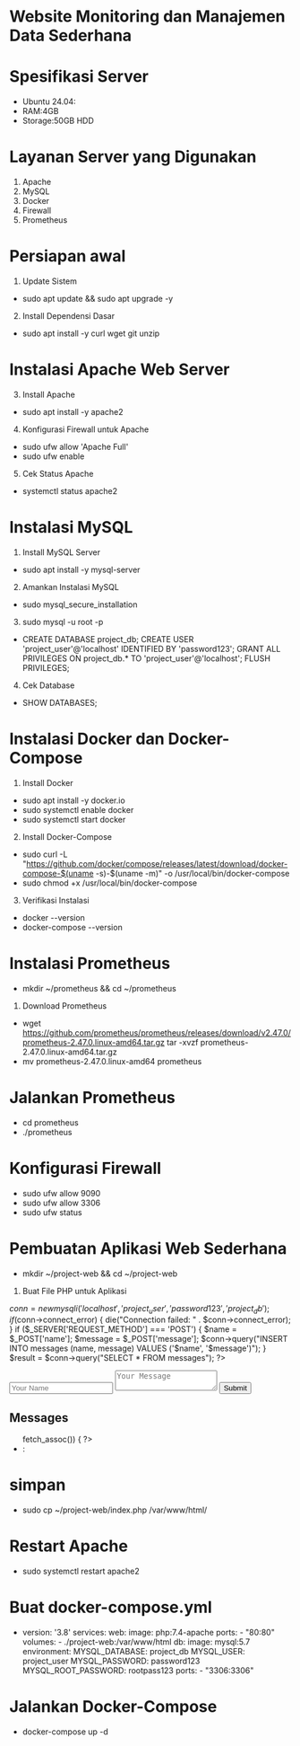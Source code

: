 # Website Monitoring dan Manajemen Data Sederhana

# Spesifikasi Server
  * Ubuntu 24.04:
  * RAM:4GB
  * Storage:50GB HDD

# Layanan Server yang Digunakan
1. Apache
2. MySQL
3. Docker
4. Firewall
5. Prometheus

# Persiapan awal
1. Update Sistem
* sudo apt update && sudo apt upgrade -y
2. Install Dependensi Dasar
* sudo apt install -y curl wget git unzip

#  Instalasi Apache Web Server
3. Install Apache
* sudo apt install -y apache2
4. Konfigurasi Firewall untuk Apache
* sudo ufw allow 'Apache Full'
* sudo ufw enable
5. Cek Status Apache
* systemctl status apache2

# Instalasi MySQL
1. Install MySQL Server
* sudo apt install -y mysql-server
2. Amankan Instalasi MySQL
* sudo mysql_secure_installation
3. sudo mysql -u root -p
* CREATE DATABASE project_db;
CREATE USER 'project_user'@'localhost' IDENTIFIED BY 'password123';
GRANT ALL PRIVILEGES ON project_db.* TO 'project_user'@'localhost';
FLUSH PRIVILEGES;
4. Cek Database
* SHOW DATABASES;

# Instalasi Docker dan Docker-Compose
1. Install Docker
* sudo apt install -y docker.io
* sudo systemctl enable docker
* sudo systemctl start docker
2. Install Docker-Compose
* sudo curl -L "https://github.com/docker/compose/releases/latest/download/docker-compose-$(uname -s)-$(uname -m)" -o /usr/local/bin/docker-compose
* sudo chmod +x /usr/local/bin/docker-compose
3. Verifikasi Instalasi
* docker --version
* docker-compose --version
# Instalasi Prometheus
* mkdir ~/prometheus && cd ~/prometheus
1. Download Prometheus

* wget https://github.com/prometheus/prometheus/releases/download/v2.47.0/prometheus-2.47.0.linux-amd64.tar.gz
tar -xvzf prometheus-2.47.0.linux-amd64.tar.gz
* mv prometheus-2.47.0.linux-amd64 prometheus

# Jalankan Prometheus
* cd prometheus
* ./prometheus
# Konfigurasi Firewall
* sudo ufw allow 9090  
* sudo ufw allow 3306
* sudo ufw status
# Pembuatan Aplikasi Web Sederhana
* mkdir ~/project-web && cd ~/project-web
1. Buat File PHP untuk Aplikasi
   <?php
$conn = new mysqli('localhost', 'project_user', 'password123', 'project_db');
if ($conn->connect_error) {
    die("Connection failed: " . $conn->connect_error);
}
if ($_SERVER['REQUEST_METHOD'] === 'POST') {
    $name = $_POST['name'];
    $message = $_POST['message'];
    $conn->query("INSERT INTO messages (name, message) VALUES ('$name', '$message')");
}
$result = $conn->query("SELECT * FROM messages");
?>
<!DOCTYPE html>
<html>
<head><title>Project Web</title></head>
<body>
    <form method="POST">
        <input type="text" name="name" placeholder="Your Name" required>
        <textarea name="message" placeholder="Your Message" required></textarea>
        <button type="submit">Submit</button>
    </form>
    <h2>Messages</h2>
    <ul>
        <?php while ($row = $result->fetch_assoc()) { ?>
            <li><b><?php echo $row['name']; ?></b>: <?php echo $row['message']; ?></li>
        <?php } ?>
    </ul>
</body>
</html>

# simpan
* sudo cp ~/project-web/index.php /var/www/html/
# Restart Apache
* sudo systemctl restart apache2
# Buat docker-compose.yml
* version: '3.8'
services:
  web:
    image: php:7.4-apache
    ports:
      - "80:80"
    volumes:
      - ./project-web:/var/www/html
  db:
    image: mysql:5.7
    environment:
      MYSQL_DATABASE: project_db
      MYSQL_USER: project_user
      MYSQL_PASSWORD: password123
      MYSQL_ROOT_PASSWORD: rootpass123
    ports:
      - "3306:3306"
# Jalankan Docker-Compose
* docker-compose up -d




